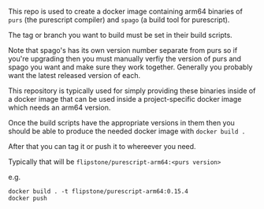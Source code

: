 This repo is used to create a docker image containing arm64 binaries of `purs`
(the purescript compiler) and `spago` (a build tool for purescript).

The tag or branch you want to build must be set in their build scripts.

Note that spago's has its own version number separate from purs so if you're
upgrading then you must manually verfiy the version of purs and spago you want
and make sure they work together. Generally you probably want the latest
released version of each.

This repository is typically used for simply providing these binaries inside of
a docker image that can be used inside a project-specific docker image which
needs an arm64 version.

Once the build scripts have the appropriate versions in them then you should be
able to produce the needed docker image with `docker build .`

After that you can tag it or push it to whereever you need.

Typically that will be `flipstone/purescript-arm64:<purs version>`

e.g.

```
docker build . -t flipstone/purescript-arm64:0.15.4
docker push
```
